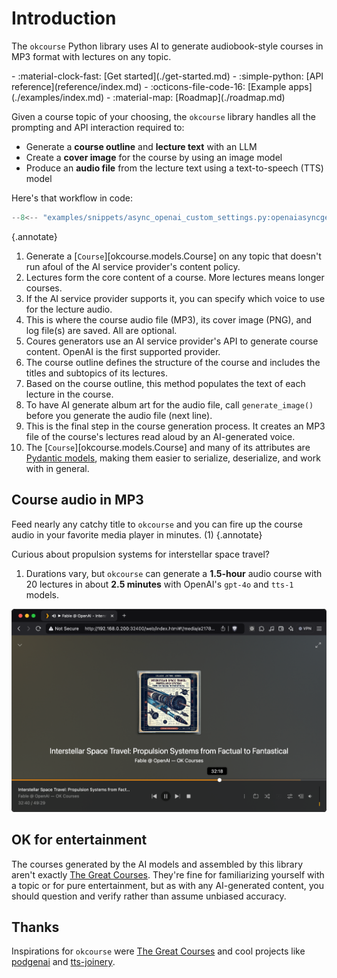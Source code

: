 # Introduction

The `okcourse` Python library uses AI to generate audiobook-style courses in MP3 format with lectures on any topic.

<div class="grid cards" markdown>
- :material-clock-fast: [Get started](./get-started.md)
- :simple-python: [API reference](reference/index.md)
- :octicons-file-code-16: [Example apps](./examples/index.md)
- :material-map: [Roadmap](./roadmap.md)
<!-- - :octicons-versions-16: [Library `CHANGELOG`](./changelog.md) -->
</div>

Given a course topic of your choosing, the `okcourse` library handles all the prompting and API interaction required to:

- Generate a **course outline** and **lecture text** with an LLM
- Create a **cover image** for the course by using an image model
- Produce an **audio file** from the lecture text using a text-to-speech (TTS) model

Here's that workflow in code:

```python
--8<-- "examples/snippets/async_openai_custom_settings.py:openaiasyncgenerator_custom_settings"
```
{.annotate}

1. Generate a [`Course`][okcourse.models.Course] on any topic that doesn't run afoul of the AI service provider's content policy.
2. Lectures form the core content of a course. More lectures means longer courses.
3. If the AI service provider supports it, you can specify which voice to use for the lecture audio.
4. This is where the course audio file (MP3), its cover image (PNG), and log file(s) are saved. All are optional.
5. Coures generators use an AI service provider's API to generate course content. OpenAI is the first supported provider.
6. The course outline defines the structure of the course and includes the titles and subtopics of its lectures.
7. Based on the course outline, this method populates the text of each lecture in the course.
8. To have AI generate album art for the audio file, call `generate_image()` before you generate the audio file (next line).
9. This is the final step in the course generation process. It creates an MP3 file of the course's lectures read aloud by an AI-generated voice.
10. The [`Course`][okcourse.models.Course] and many of its attributes are [Pydantic models](https://docs.pydantic.dev/), making them easier to serialize, deserialize, and work with in general.

## Course audio in MP3

Feed nearly any catchy title to `okcourse` and you can fire up the course audio in your favorite media player in minutes. (1)
{.annotate}

Curious about propulsion systems for interstellar space travel?

1. Durations vary, but `okcourse` can generate a **1.5-hour** audio course with 20 lectures in about **2.5 minutes** with OpenAI's `gpt-4o` and `tts-1` models.

![Screenshot of Plex web player displaying an audio lecture titled 'Interstellar Space Travel: Propulsion Systems from Factual to Fantastical' by Fable @ OpenAI, showing a retro-styled cover illustration of a futuristic spacecraft and technical diagrams with a playback position of 32:18 out of 49:29.](images/plex-01-interstellar.png)

## OK for entertainment

The courses generated by the AI models and assembled by this library aren't exactly [The Great Courses](https://www.thegreatcourses.com/). They're fine for familiarizing yourself with a topic or for pure entertainment, but as with any AI-generated content, you should question and verify rather than assume unbiased accuracy.

## Thanks

Inspirations for `okcourse` were [The Great Courses](https://www.thegreatcourses.com/) and cool projects like [podgenai](https://github.com/impredicative/podgenai) and [tts-joinery](https://github.com/drien/tts-joinery).

